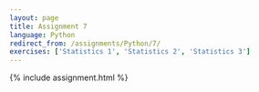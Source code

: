 ```yaml
---
layout: page
title: Assignment 7
language: Python
redirect_from: /assignments/Python/7/
exercises: ['Statistics 1', 'Statistics 2', 'Statistics 3']
---
```


{% include assignment.html %}
